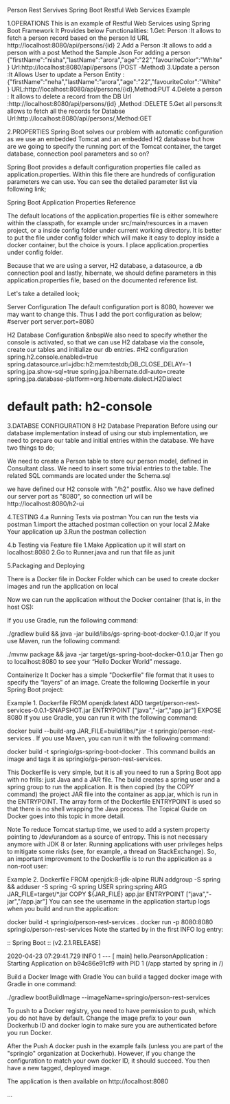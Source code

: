 Person Rest Servives
Spring Boot Restful Web Services Example

1.OPERATIONS
This is an example of Restful Web Services using Spring Boot Framework
It Provides below Functionalities:
1.Get: Person :It allows to fetch a person record based on the person Id
  URL http://localhost:8080/api/persons/{id}
2.Add a Person :It allows to add a person  with a post Method the 
Sample Json For adding a person
{"firstName":"nisha","lastName":"arora","age":"22","favouriteColor":"White"}
Url:http://localhost:8080/api/persons (POST -Method)
3.Update a person :It Allows User to update a Person Entity :
{"firstName":"neha","lastName":"arora","age":"22","favouriteColor":"White"}
URL:http://localhost:8080/api/persons/{id},Method:PUT
4.Delete a person : It allows to delete a record from the DB
Url :http://localhost:8080/api/persons/(id} ,Method :DELETE
5.Get all persons:It allows to fetch all the records for Databse
Url:http://localhost:8080/api/persons/,Method:GET

2.PROPERTIES
Spring Boot solves our problem with automatic configuration as we use an embedded Tomcat and an embedded H2 database but how are we going to specify the running port of the Tomcat container, the target database, connection pool parameters and so on?

Spring Boot provides a default configuration properties file called as application.properties. Within this file there are hundreds of configuration parameters we can use. You can see the detailed parameter list via following link;

Spring Boot Application Properties Reference

The default locations of the application.properties file is either somewhere within the classpath, for example under src/main/resources in a maven project, or a inside config folder under current working directory. It is better to put the file under config folder which will make it easy to deploy inside a docker container, but the choice is yours. I place application.properties under config folder.

Because that we are using a server, H2 database, a datasource, a db connection pool and lastly, hibernate, we should define parameters in this application.properties file, based on the documented reference list.

Let's take a detailed look;

Server Configuration     The default configuration port is 8080, however we may want to change this. Thus I add the port configuration     as below;
#server port
server.port=8080

H2 Database Configuration    &nbspWe also need to specify whether the console is activated, so that we can use H2 database via the console, create     our tables and initialize our db entries.
#H2 configuration
spring.h2.console.enabled=true
spring.datasource.url=jdbc:h2:mem:testdb;DB_CLOSE_DELAY=-1
spring.jpa.show-sql=true
spring.jpa.hibernate.ddl-auto=create
spring.jpa.database-platform=org.hibernate.dialect.H2Dialect
# default path: h2-console

3.DATABSE CONFIGURATION
8 H2 Database Preparation
Before using our database implementation instead of using our stub implementation, we need to prepare our table and initial entries within the database. We have two things to do;

We need to create a Person table to store our person  model, defined in Consultant class.
We need to insert some trivial entries to the table.
The related SQL commands are located under the Schema.sql

 we have defined our H2 console with "/h2" postfix. Also we have defined our server port as "8080", so connection url will be http://localhost:8080/h2-ui 


4.TESTING
4.a Running Tests via postman
You can run the tests via postman
1.import the attached postman collection on your local
2.Make Your application up
3.Run the postman collection

4.b Testing via Feature file 
  1.Make Application up it will start on localhost:8080
  2.Go to Runner.java and  run that file as junit

5.Packaging and Deploying 

There is a Docker file in Docker Folder which can be used to create docker images and run the application on local

Now we can run the application without the Docker container (that is, in the host OS):

If you use Gradle, run the following command:

./gradlew build && java -jar build/libs/gs-spring-boot-docker-0.1.0.jar
If you use Maven, run the following command:

./mvnw package && java -jar target/gs-spring-boot-docker-0.1.0.jar
Then go to localhost:8080 to see your “Hello Docker World” message.

Containerize It
Docker has a simple "Dockerfile" file format that it uses to specify the “layers” of an image. Create the following Dockerfile in your Spring Boot project:

Example 1. Dockerfile
FROM openjdk:latest
ADD target/person-rest-services-0.0.1-SNAPSHOT.jar
ENTRYPOINT ["java","-jar","app.jar"]
EXPOSE 8080
If you use Gradle, you can run it with the following command:

docker build --build-arg JAR_FILE=build/libs/\*.jar -t springio/person-rest-services .
If you use Maven, you can run it with the following command:

docker build -t springio/gs-spring-boot-docker .
This command builds an image and tags it as springio/gs-person-rest-services.

This Dockerfile is very simple, but it is all you need to run a Spring Boot app with no frills: just Java and a JAR file. The build creates a spring user and a spring group to run the application. It is then copied (by the COPY command) the project JAR file into the container as app.jar, which is run in the ENTRYPOINT. The array form of the Dockerfile ENTRYPOINT is used so that there is no shell wrapping the Java process. The Topical Guide on Docker goes into this topic in more detail.

Note
To reduce Tomcat startup time, we used to add a system property pointing to /dev/urandom as a source of entropy. This is not necessary anymore with JDK 8 or later.
Running applications with user privileges helps to mitigate some risks (see, for example, a thread on StackExchange). So, an important improvement to the Dockerfile is to run the application as a non-root user:

Example 2. Dockerfile
FROM openjdk:8-jdk-alpine
RUN addgroup -S spring && adduser -S spring -G spring
USER spring:spring
ARG JAR_FILE=target/*.jar
COPY ${JAR_FILE} app.jar
ENTRYPOINT ["java","-jar","/app.jar"]
You can see the username in the application startup logs when you build and run the application:

docker build -t springio/person-rest-services .
docker run -p 8080:8080 springio/person-rest-services
Note the started by in the first INFO log entry:

 :: Spring Boot ::        (v2.2.1.RELEASE)

2020-04-23 07:29:41.729  INFO 1 --- [           main] hello.PearsonApplication                        : Starting Application on b94c86e91cf9 with PID 1 (/app started by spring in /)


Build a Docker Image with Gradle
You can build a tagged docker image with Gradle in one command:

./gradlew bootBuildImage --imageName=springio/person-rest-services

To push to a Docker registry, you need to have permission to push, which you do not have by default. Change the image prefix to your own Dockerhub ID and docker login to make sure you are authenticated before you run Docker.

After the Push
A docker push in the example fails (unless you are part of the "springio" organization at Dockerhub). However, if you change the configuration to match your own docker ID, it should succeed. You then have a new tagged, deployed image.

The application is then available on http://localhost:8080

...
